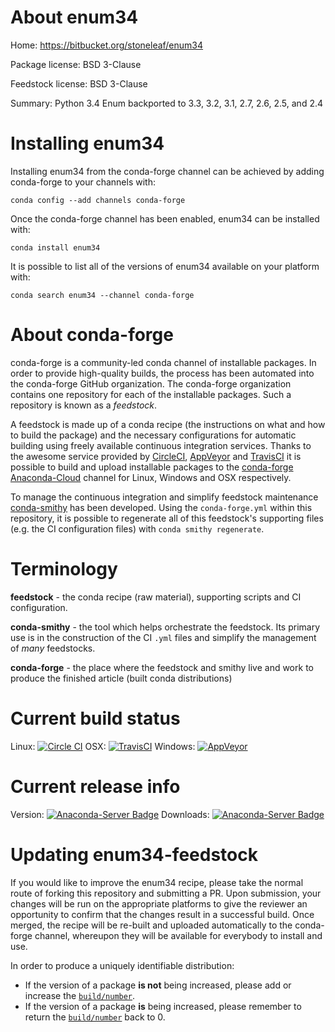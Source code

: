 About enum34
============

Home: https://bitbucket.org/stoneleaf/enum34

Package license: BSD 3-Clause

Feedstock license: BSD 3-Clause

Summary: Python 3.4 Enum backported to 3.3, 3.2, 3.1, 2.7, 2.6, 2.5, and 2.4



Installing enum34
=================

Installing enum34 from the conda-forge channel can be achieved by adding conda-forge to your channels with:

```
conda config --add channels conda-forge
```

Once the conda-forge channel has been enabled, enum34 can be installed with:

```
conda install enum34
```

It is possible to list all of the versions of enum34 available on your platform with:

```
conda search enum34 --channel conda-forge
```


About conda-forge
=================

conda-forge is a community-led conda channel of installable packages.
In order to provide high-quality builds, the process has been automated into the
conda-forge GitHub organization. The conda-forge organization contains one repository
for each of the installable packages. Such a repository is known as a *feedstock*.

A feedstock is made up of a conda recipe (the instructions on what and how to build
the package) and the necessary configurations for automatic building using freely
available continuous integration services. Thanks to the awesome service provided by
[CircleCI](https://circleci.com/), [AppVeyor](http://www.appveyor.com/)
and [TravisCI](https://travis-ci.org/) it is possible to build and upload installable
packages to the [conda-forge](https://anaconda.org/conda-forge)
[Anaconda-Cloud](http://docs.anaconda.org/) channel for Linux, Windows and OSX respectively.

To manage the continuous integration and simplify feedstock maintenance
[conda-smithy](http://github.com/conda-forge/conda-smithy) has been developed.
Using the ``conda-forge.yml`` within this repository, it is possible to regenerate all of
this feedstock's supporting files (e.g. the CI configuration files) with ``conda smithy regenerate``.


Terminology
===========

**feedstock** - the conda recipe (raw material), supporting scripts and CI configuration.

**conda-smithy** - the tool which helps orchestrate the feedstock.
                   Its primary use is in the construction of the CI ``.yml`` files
                   and simplify the management of *many* feedstocks.

**conda-forge** - the place where the feedstock and smithy live and work to
                  produce the finished article (built conda distributions)

Current build status
====================

Linux: [![Circle CI](https://circleci.com/gh/conda-forge/enum34-feedstock.svg?style=svg)](https://circleci.com/gh/conda-forge/enum34-feedstock)
OSX: [![TravisCI](https://travis-ci.org/conda-forge/enum34-feedstock.svg?branch=master)](https://travis-ci.org/conda-forge/enum34-feedstock)
Windows: [![AppVeyor](https://ci.appveyor.com/api/projects/status/github/conda-forge/enum34-feedstock?svg=True)](https://ci.appveyor.com/project/conda-forge/enum34-feedstock/branch/master)

Current release info
====================
Version: [![Anaconda-Server Badge](https://anaconda.org/conda-forge/enum34/badges/version.svg)](https://anaconda.org/conda-forge/enum34)
Downloads: [![Anaconda-Server Badge](https://anaconda.org/conda-forge/enum34/badges/downloads.svg)](https://anaconda.org/conda-forge/enum34)


Updating enum34-feedstock
=========================

If you would like to improve the enum34 recipe, please take the normal
route of forking this repository and submitting a PR. Upon submission, your changes will
be run on the appropriate platforms to give the reviewer an opportunity to confirm that the
changes result in a successful build. Once merged, the recipe will be re-built and uploaded
automatically to the conda-forge channel, whereupon they will be available for everybody to
install and use.

In order to produce a uniquely identifiable distribution:
 * If the version of a package **is not** being increased, please add or increase
   the [``build/number``](http://conda.pydata.org/docs/building/meta-yaml.html#build-number-and-string).
 * If the version of a package **is** being increased, please remember to return
   the [``build/number``](http://conda.pydata.org/docs/building/meta-yaml.html#build-number-and-string)
   back to 0.
